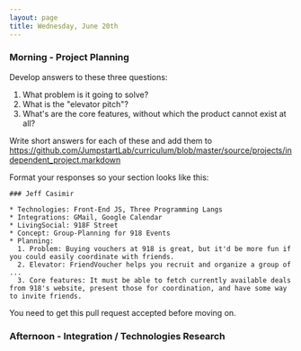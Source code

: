 ```yaml
---
layout: page
title: Wednesday, June 20th
---
```


### Morning - Project Planning

Develop answers to these three questions:

1. What problem is it going to solve?
2. What is the "elevator pitch"?
3. What's are the core features, without which the product cannot exist at all?

Write short answers for each of these and add them to https://github.com/JumpstartLab/curriculum/blob/master/source/projects/independent_project.markdown

Format your responses so your section looks like this:

```
### Jeff Casimir

* Technologies: Front-End JS, Three Programming Langs
* Integrations: GMail, Google Calendar
* LivingSocial: 918F Street
* Concept: Group-Planning for 918 Events
* Planning:
  1. Problem: Buying vouchers at 918 is great, but it'd be more fun if you could easily coordinate with friends.
  2. Elevator: FriendVoucher helps you recruit and organize a group of ...
  3. Core features: It must be able to fetch currently available deals from 918's website, present those for coordination, and have some way to invite friends.

```

You need to get this pull request accepted before moving on.

### Afternoon - Integration / Technologies Research